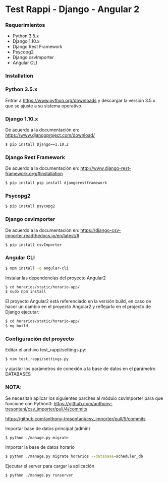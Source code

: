 # Test Rappi - Django - Angular 2

### Requerimientos

* Python 3.5.x
* Django 1.10.x
* Django Rest Framework
* Psycopg2
* Django csvImporter
* Angular CLI

### Installation

### Python 3.5.x

Entrar a https://www.python.org/downloads y descargar la versión 3.5.x que se ajuste a su sistema operativo.

### Django 1.10.x

De acuerdo a la documentación en: https://www.djangoproject.com/download/

```sh
$ pip install Django==1.10.2
```
### Django Rest Framework

De acuerdo a la documentación en: http://www.django-rest-framework.org/#installation

```sh
$ pip install pip install djangorestframework
```
### Psycopg2

```sh
$ pip install psycopg2
```

### Django csvImporter

De acuerdo a la documentación en: https://django-csv-importer.readthedocs.io/en/latest/#

```sh
$ pip install csvImporter
```

### Angular CLI

```sh
$ npm install -g angular-cli
```
Instalar las dependencias del proyecto Angular2

```sh
$ cd horarios/static/horario-app/
$ sudo npm install
```
El proyecto Angular2 está referenciado en la versión build, en caso de hacer un cambio en el proyecto Angular2 y reflejarlo en el projecto de Django ejecutar:

```sh
$ cd horarios/static/horario-app/
$ ng build
```

### Configuración del proyecto

Editar el archivo test_rappi/settings.py:
```sh
$ vim test_rappi/settings.py
```
y ajustar los parámetros de conexión a la base de datos en el parámetro DATABASES

### NOTA:
Se necesitan aplicar los siguientes parches al módulo csvImporter para que funcione con Python3:
https://github.com/anthony-tresontani/csv_importer/pull/4/commits

https://github.com/anthony-tresontani/csv_importer/pull/5/commits

Importar base de datos principal (admin)
```sh
$ python ./manage.py migrate
```

Importar la base de datos horario
```sh
$ python ./manage.py migrate horarios --database=scheduler_db
```

Ejecutar el server para cargar la aplicación
```sh
$ python ./manage.py runserver
```